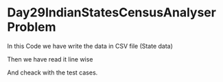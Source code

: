 # Day29IndianStatesCensusAnalyserProblem


In this Code we have write the data in CSV file (State data)


Then we have read it line wise


And cheack with the test cases.
